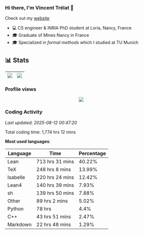 ### Hi there, I'm Vincent Trélat 👋

Check out my [website](https://vtrelat.github.io)

-   💻 CS engineer & INRIA PhD student at Loria, Nancy, France
-   🎓 Graduate of Mines Nancy in France
-   🎓 Specialized in _formal methods_ which I studied at TU Munich

## 📊 **Stats**

| <img align="center" src="https://readme-stats.clckblog.space/api?username=VTrelat&show_icons=true&include_all_commits=true&theme=tokyonight&hide_border=true" /> | <img align="center" src="https://readme-stats.clckblog.space/api/top-langs/?username=VTrelat&layout=compact&theme=tokyonight&hide_border=true" /> |
| ---------------------------------------------------------------------------------------------------------------------------------------------------------------- | ------------------------------------------------------------------------------------------------------------------------------------------------- |

### Profile views

<p align="center">
 <img src="https://profile-counter.glitch.me/VTrelat/count.svg" />
</p>

<!--automations-->
### Coding Activity
_Last updated: 2025-08-12 00:47:20_

Total coding time: 1,774 hrs 12 mins

**Most used languages**:

| Language | Time | Percentage |
| ------------- | ------------- | ------------- |
| Lean | 713 hrs 31 mins | 40.22% |
| TeX | 248 hrs 8 mins | 13.99% |
| Isabelle | 220 hrs 24 mins | 12.42% |
| Lean4 | 140 hrs 39 mins | 7.93% |
| sh | 139 hrs 50 mins | 7.88% |
| Other | 89 hrs 2 mins | 5.02% |
| Python | 78 hrs | 4.4% |
| C++ | 43 hrs 51 mins | 2.47% |
| Markdown | 22 hrs 48 mins | 1.29% |

